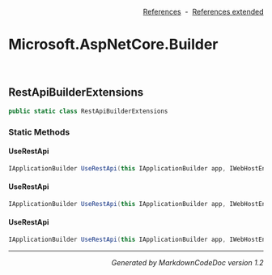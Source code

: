 <div style='text-align: right'>

[References](Index.md)&nbsp;&nbsp;-&nbsp;&nbsp;[References extended](IndexExtended.md)
</div>

# Microsoft.AspNetCore.Builder

<br />


## RestApiBuilderExtensions

```csharp
public static class RestApiBuilderExtensions
```

### Static Methods


#### UseRestApi

```csharp
IApplicationBuilder UseRestApi(this IApplicationBuilder app, IWebHostEnvironment env)
```
#### UseRestApi

```csharp
IApplicationBuilder UseRestApi(this IApplicationBuilder app, IWebHostEnvironment env, RestApiOptions restApiOptions)
```
#### UseRestApi

```csharp
IApplicationBuilder UseRestApi(this IApplicationBuilder app, IWebHostEnvironment env, RestApiOptions restApiOptions, Action<IApplicationBuilder> setupAction)
```
<hr /><div style='text-align: right'><i>Generated by MarkdownCodeDoc version 1.2</i></div>

